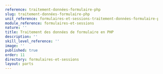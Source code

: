 ```yaml
---
reference: traitement-données-formulaire-php
slug: traitement-données-formulaire-php
unit_reference: formulaires-et-sessions-traitement-données-formulaire-php
module_reference: formulaires-et-sessions
nature: ''
title: Traitement des données de formulaire en PHP
description: ''
skill_level_reference: ''
image: ''
published: true
order: 11
directory: formulaires-et-sessions
layout: parts
---
```

